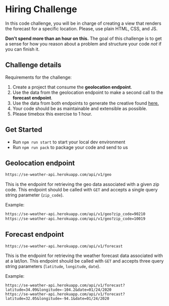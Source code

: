 # Hiring Challenge

In this code challenge, you will be in charge of creating a view that renders the forecast for a specific location. Please, use plain HTML, CSS, and JS.

**Don't spend more than an hour on this.** The goal of this challenge is to get a sense for how you reason about a problem and structure your code _not_ if you can finish it.

## Challenge details

Requirements for the challenge:

1. Create a project that consume the **geolocation endpoint**.
1. Use the data from the geolocation endpoint to make a second call to the **forecast endpoint**.
1. Use the data from both endpoints to generate the creative found [here.](/img/creative_mock_up.gif)
1. Your code should be as maintainable and extensible as possible.
1. Please timebox this exercise to 1 hour.

## Get Started

- Run `npm run start` to start your local dev environment
- Run `npm run pack` to package your code and send to us

## Geolocation endpoint

```sh
https://se-weather-api.herokuapp.com/api/v1/geo
```

This is the endpoint for retrieving the geo data associated with a given zip code. This endpoint should be called with `GET` and accepts a single query string parameter (`zip_code`).

Example:

```sh
https://se-weather-api.herokuapp.com/api/v1/geo?zip_code=90210
https://se-weather-api.herokuapp.com/api/v1/geo?zip_code=10019
```

## Forecast endpoint

```
https://se-weather-api.herokuapp.com/api/v1/forecast
```

This is the endpoint for retrieving the weather forecast data associated with at a lat/lon. This endpoint should be called with `GET` and accepts three query string parameters (`latitude`, `longitude`, `date`).

Example:

```
https://se-weather-api.herokuapp.com/api/v1/forecast?latitude=34.09&longitude=-104.2&date=01/24/2020
https://se-weather-api.herokuapp.com/api/v1/forecast?latitude=32.05&longitude=-94.1&date=01/24/2020
```
